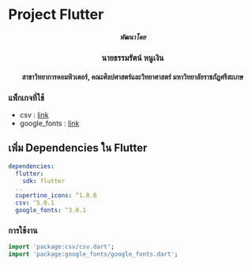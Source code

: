 # Project Flutter 
<h5 align="center">พัฒนาโดย</h5>
<h3 align="center">นายธรรมรัตน์ หนูเงิน</h3>

<h4 align="center">สาขาวิทยาการคอมพิวเตอร์, คณะศิลปศาสตร์และวิทยาศาสตร์ มหาวิทยาลัยราชภัฏศรีสะเกษ</h4>

### แพ็กเกจที่ใช้

- csv : [link](https://pub.dev/packages/csv)
- google_fonts : [link](https://pub.dev/packages/google_fonts)


## เพิ่ม Dependencies ใน Flutter

```yaml
dependencies:
  flutter:
    sdk: flutter
  ..
  cupertino_icons: ^1.0.0
  csv: ^5.0.1
  google_fonts: ^3.0.1
```

### การใช้งาน

```dart
import 'package:csv/csv.dart';
import 'package:google_fonts/google_fonts.dart';
```
